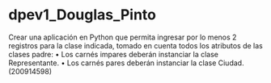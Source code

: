# dpev1_Douglas_Pinto
Crear una aplicación en Python que permita ingresar por lo menos 2 registros para la clase indicada, tomado en cuenta
todos los atributos de las clases padre:
• Los carnés impares deberán instanciar la clase Representante.
• Los carnés pares deberán instanciar la clase Ciudad. (200914598)
